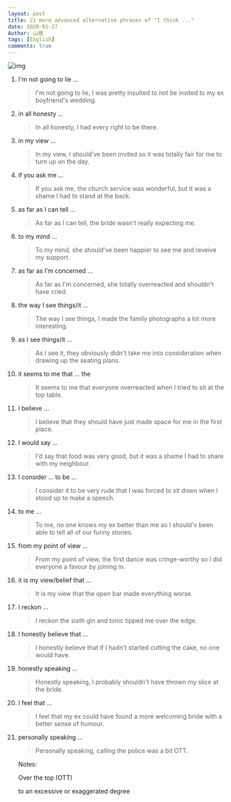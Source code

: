 ```yaml
---
layout: post
title: 21 more advanced alternative phrases of "I think ..."
date: 2020-01-27
Author: 山猪
tags: [English]
comments: true
---
```

![img](https://discoveryinaction.com.au/wp-content/uploads/2019/09/image-1.png)

<!-- more -->

1. I'm not going to lie ...

    > I'm not going to lie, I was pretty insulted to not be invited to my ex boyfriend's wedding.

2. in all honesty ...

    > In all honesty, I had every right to be there.

3. in my view ...

    > In my view, I should've been invited so it was totally fair for me to turn up on the day.

4. if you ask me ...

    > If you ask me, the church service was wonderful, but it was a shame I had to stand at the back.

5. as far as I can tell ...

    > As far as I can tell, the bride wasn't really expecting me.

6. to my mind ...

    > To my mind, she should've been happier to see me and reveive my support.

7. as far as I'm concerned ...

    > As far as I'm concerned, she totally overreacted and shouldn't have cried.

8. the way I see things/it ...

    > The way I see things, I made the family photographs a lot more interesting.

9. as I see things/it ...

    > As I see it, they obviously didn't take me into consideration when drawing up the seating plans.

10. it seems to me that ... the

    > It seems to me that everyone overreacted when I tried to sit at the top table.

11. I believe ...

    > I believe that they should have just made space for me in the first place.

12. I would say ...

    > I'd say that food was very good, but it was a shame I had to share with my neighbour.

13. I consider ... to be ...

    > I consider it to be very rude that I was forced to sit down when I stood up to make a speech.

14. to me ... 

    > To me, no one knows my ex better than me so I should'v been able to tell all of our funny stories.

15. from my point of view ...

    > From my point of view, the first dance was cringe-worthy so I did everyone a favour by joining in.

16. it is my view/belief that ...

    > It is my view that the open bar made everything worse.

17. I reckon ...

    > I reckon the sixth gin and tonic tipped me over the edge.

18. I honestly believe that ...

    > I honestly believe that if I hadn't started cutting the cake, no one would have.

19. honestly speaking ...

    > Honestly speaking, I probably shouldn't have thrown my slice at the bride.

20. I feel that ...

    > I feel that my ex could have found a more welcoming bride with a better sense of humour.

21. personally speaking ...

    > Personally speaking, calling the police was a bit OTT.

    Notes: 

    Over the top (OTT)

    to an excessive or exaggerated degree